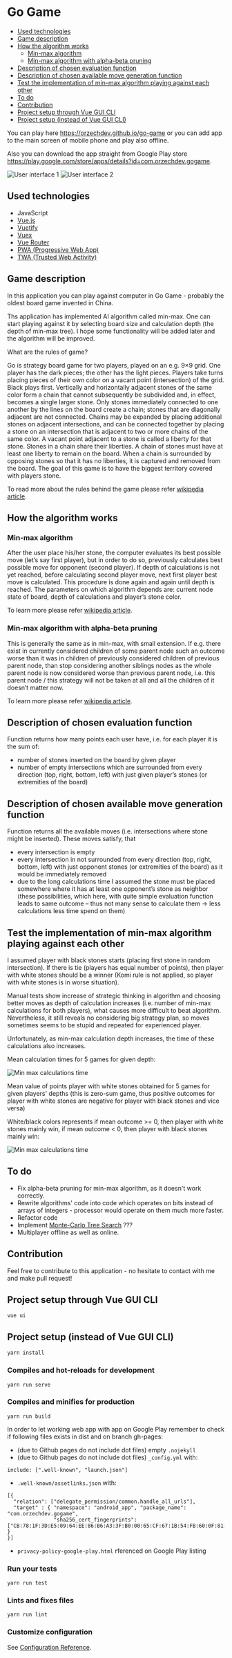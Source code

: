 # Go Game

* [Used technologies](#used-technologies)
* [Game description](#game-description)
* [How the algorithm works](#how-the-algorithm-works)
  * [Min-max algorithm](#min-max-algorithm)
  * [Min-max algorithm with alpha-beta pruning](#min-max-algorithm-with-alpha-beta-pruning)
* [Description of chosen evaluation function](#description-of-chosen-evaluation-function)
* [Description of chosen available move generation function](#description-of-chosen-available-move-generation-function)
* [Test the implementation of min-max algorithm playing against each other](#test-the-implementation-of-min-max-algorithm-playing-against-each-other)
* [To do](#to-do)
* [Contribution](#contribution)
* [Project setup through Vue GUI CLI](#project-setup-through-vue-gui-cli)
* [Project setup (instead of Vue GUI CLI)](#project-setup-instead-of-vue-gui-cli)

You can play here https://orzechdev.github.io/go-game or you can add app to the main screen of mobile phone and play also offline.

Also you can download the app straight from Google Play store https://play.google.com/store/apps/details?id=com.orzechdev.gogame.

![User interface 1](readme-files/app-ui-screen-1.png) ![User interface 2](readme-files/app-ui-screen-2.png)

## Used technologies
* JavaScript
* [Vue.js](https://github.com/vuejs/vue)
* [Vuetify](https://github.com/vuetifyjs/vuetify)
* [Vuex](https://github.com/vuejs/vuex)
* [Vue Router](https://github.com/vuejs/vue-router)
* [PWA (Progressive Web App)](https://en.wikipedia.org/wiki/Progressive_web_applications)
* [TWA (Trusted Web Activity)](https://developers.google.com/web/updates/2019/02/using-twa)

## Game description

In this application you can play against computer in Go Game - probably the oldest board game invented in China. 

Ths application has implemented AI algorithm called min-max. One can start playing against it by selecting board size and calculation depth (the depth of min-max tree). I hope some functionality will be added later and the algorithm will be improved.

What are the rules of game?

Go is strategy board game for two players, played on an e.g. 9×9 grid. One player has the dark pieces; the other has the light pieces. Players take turns placing pieces of their own color on a vacant point (intersection) of the grid. Black plays first. Vertically and horizontally adjacent stones of the same color form a chain that cannot subsequently be subdivided and, in effect, becomes a single larger stone. Only stones immediately connected to one another by the lines on the board create a chain; stones that are diagonally adjacent are not connected. Chains may be expanded by placing additional stones on adjacent intersections, and can be connected together by placing a stone on an intersection that is adjacent to two or more chains of the same color. A vacant point adjacent to a stone is called a liberty for that stone. Stones in a chain share their liberties. A chain of stones must have at least one liberty to remain on the board. When a chain is surrounded by opposing stones so that it has no liberties, it is captured and removed from the board. The goal of this game is to have the biggest territory covered with players stone.

To read more about the rules behind the game please refer 
[wikipedia article](https://en.wikipedia.org/wiki/Go_(game)).

## How the algorithm works

### Min-max algorithm

After the user place his/her stone, the computer evaluates its best possible move (let’s say first player), but in order to do so, previously calculates best possible move for opponent (second player). If depth of calculations is not yet reached, before calculating second player move, next first player best move is calculated. This procedure is done again and again until depth is reached.
The parameters on which algorithm depends are: current node state of board, depth of calculations and player’s stone color.

To learn more please refer [wikipedia article](https://en.wikipedia.org/wiki/Minimax).

### Min-max algorithm with alpha-beta pruning

This is generally the same as in min-max, with small extension. If e.g. there exist in currently considered children of some parent node such an outcome worse than it was in children of previously considered children of previous parent node, than stop considering another siblings nodes as the whole parent node is now considered worse than previous parent node, i.e. this parent node / this strategy will not be taken at all and all the children of it doesn’t matter now.

To learn more please refer [wikipedia article](https://en.wikipedia.org/wiki/Alpha%E2%80%93beta_pruning).

## Description of chosen evaluation function

Function returns how many points each user have, i.e. for each player it is the sum of:
* number of stones inserted on the board by given player
* number of empty intersections which are surrounded from every direction (top, right, bottom, left) with just given player’s stones (or extremities of the board)

## Description of chosen available move generation function

Function returns all the available moves (i.e. intersections where stone might be inserted). These moves satisfy, that
* every intersection is empty
* every intersection in not surrounded from every direction (top, right, bottom, left) with just opponent stones (or extremities of the board) as it would be immediately removed
* due to the long calculations time I assumed the stone must be placed somewhere where it has at least one opponent’s stone as neighbor (these possibilities, which here, with quite simple evaluation function leads to same outcome – thus not many sense to calculate them -> less calculations less time spend on them)

## Test the implementation of min-max algorithm playing against each other

I assumed player with black stones starts (placing first stone in random intersection). If there is tie (players has equal number of points), then player with white stones should be a winner (Komi rule is not applied, so player with white stones is in worse situation).

Manual tests show increase of strategic thinking in algorithm and choosing better moves as depth of calculation increases (i.e. number of min-max calculations for both players), what causes more difficult to beat algorithm. Nevertheless, it still reveals no considering big strategy plan, so moves sometimes seems to be stupid and repeated for experienced player.

Unfortunately, as min-max calculation depth increases, the time of these calculations also increases.

Mean calculation times for 5 games for given depth:

![Min max calculations time](readme-files/min-max-calc-times-1.png)

Mean value of points player with white stones obtained for 5 games for given players' depths (this is zero-sum game, thus positive outcomes for player with white stones are negative for player with black stones and vice versa) 

White/black colors represents if mean outcome >= 0, then player with white stones mainly win, if mean outcome < 0, then player with black stones mainly win:

![Min max calculations time](readme-files/min-max-outcomes-1.png)

## To do

- Fix alpha-beta pruning for min-max algorithm, as it doesn't work correctly.
- Rewrite algorithms' code into code which operates on bits instead of arrays of integers - processor would operate on them much more faster.
- Refactor code
- Implement [Monte-Carlo Tree Search](https://en.wikipedia.org/wiki/Monte_Carlo_tree_search) ???
- Multiplayer offline as well as online.

## Contribution

Feel free to contribute to this application - no hesitate to contact with me and make pull request!

## Project setup through Vue GUI CLI
```
vue ui
```

## Project setup (instead of Vue GUI CLI)
```
yarn install
```

### Compiles and hot-reloads for development
```
yarn run serve
```

### Compiles and minifies for production
```
yarn run build
```
In order to let working web app with app on Google Play remember to check if following files exists in dist and on branch gh-pages:
* (due to Github pages do not include dot files) empty `.nojekyll`
* (due to Github pages do not include dot files) `_config.yml` with:
```
include: [".well-known", "launch.json"]
```
* `.well-known/assetlinks.json` with:
```
[{
  "relation": ["delegate_permission/common.handle_all_urls"],
  "target" : { "namespace": "android_app", "package_name": "com.orzechdev.gogame",
               "sha256_cert_fingerprints": ["CB:78:1F:3D:E5:09:64:EE:86:B6:A3:3F:B0:00:65:CF:67:1B:54:FB:60:0F:81:0A:C0:3A:C8:C6:48:86:0E:F9"] }
}]
```
* `privacy-policy-google-play.html` rferenced on Google Play listing 


### Run your tests
```
yarn run test
```

### Lints and fixes files
```
yarn run lint
```

### Customize configuration
See [Configuration Reference](https://cli.vuejs.org/config/).
